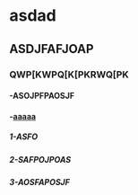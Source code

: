 # asdad
## ASDJFAFJOAP
### QWP[KWPQ[K[PKRWQ[PK
#### -ASOJPFPAOSJF
#### -[aaaaa](www.linkedin.com/mouda3d)
 ##### 1-**ASFO**
 ##### 2-**SAFPOJPOAS**
 ##### 3-**AOSFAPOSJF**
